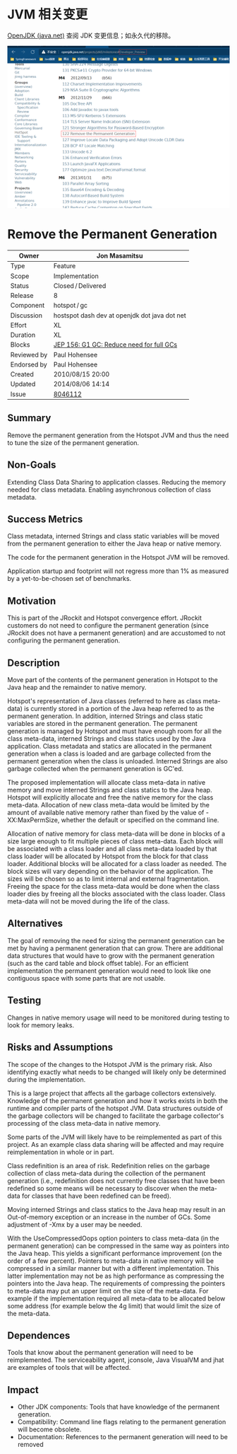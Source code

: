 # JVM 相关变更

[OpenJDK (java.net)](http://openjdk.java.net/) 查阅 JDK 变更信息；如永久代的移除。

<img src="jvm_image\image-20211103172035745.png">

# Remove the Permanent Generation

| Owner       | Jon Masamitsu                                                |
| ----------- | ------------------------------------------------------------ |
| Type        | Feature                                                      |
| Scope       | Implementation                                               |
| Status      | Closed / Delivered                                           |
| Release     | 8                                                            |
| Component   | hotspot / gc                                                 |
| Discussion  | hostspot dash dev at openjdk dot java dot net                |
| Effort      | XL                                                           |
| Duration    | XL                                                           |
| Blocks      | [JEP 156: G1 GC: Reduce need for full GCs](http://openjdk.java.net/jeps/156) |
| Reviewed by | Paul Hohensee                                                |
| Endorsed by | Paul Hohensee                                                |
| Created     | 2010/08/15 20:00                                             |
| Updated     | 2014/08/06 14:14                                             |
| Issue       | [8046112](https://bugs.openjdk.java.net/browse/JDK-8046112)  |

## Summary

Remove the permanent generation from the Hotspot JVM and thus the need to tune the size of the permanent generation.

## Non-Goals

Extending Class Data Sharing to application classes. Reducing the memory needed for class metadata. Enabling asynchronous collection of class metadata.

## Success Metrics

Class metadata, interned Strings and class static variables will be moved from the permanent generation to either the Java heap or native memory.

The code for the permanent generation in the Hotspot JVM will be removed.

Application startup and footprint will not regress more than 1% as measured by a yet-to-be-chosen set of benchmarks.

## Motivation

This is part of the JRockit and Hotspot convergence effort. JRockit customers do not need to configure the permanent generation (since JRockit does not have a permanent generation) and are accustomed to not configuring the permanent generation.

## Description

Move part of the contents of the permanent generation in Hotspot to the Java heap and the remainder to native memory.

Hotspot's representation of Java classes (referred to here as class meta-data) is currently stored in a portion of the Java heap referred to as the permanent generation. In addition, interned Strings and class static variables are stored in the permanent generation. The permanent generation is managed by Hotspot and must have enough room for all the class meta-data, interned Strings and class statics used by the Java application. Class metadata and statics are allocated in the permanent generation when a class is loaded and are garbage collected from the permanent generation when the class is unloaded. Interned Strings are also garbage collected when the permanent generation is GC'ed.

The proposed implementation will allocate class meta-data in native memory and move interned Strings and class statics to the Java heap. Hotspot will explicitly allocate and free the native memory for the class meta-data. Allocation of new class meta-data would be limited by the amount of available native memory rather than fixed by the value of -XX:MaxPermSize, whether the default or specified on the command line.

Allocation of native memory for class meta-data will be done in blocks of a size large enough to fit multiple pieces of class meta-data. Each block will be associated with a class loader and all class meta-data loaded by that class loader will be allocated by Hotspot from the block for that class loader. Additional blocks will be allocated for a class loader as needed. The block sizes will vary depending on the behavior of the application. The sizes will be chosen so as to limit internal and external fragmentation. Freeing the space for the class meta-data would be done when the class loader dies by freeing all the blocks associated with the class loader. Class meta-data will not be moved during the life of the class.

## Alternatives

The goal of removing the need for sizing the permanent generation can be met by having a permanent generation that can grow. There are additional data structures that would have to grow with the permanent generation (such as the card table and block offset table). For an efficient implementation the permanent generation would need to look like one contiguous space with some parts that are not usable.

## Testing

Changes in native memory usage will need to be monitored during testing to look for memory leaks.

## Risks and Assumptions

The scope of the changes to the Hotspot JVM is the primary risk. Also identifying exactly what needs to be changed will likely only be determined during the implementation.

This is a large project that affects all the garbage collectors extensively. Knowledge of the permanent generation and how it works exists in both the runtime and compiler parts of the hotspot JVM. Data structures outside of the garbage collectors will be changed to facilitate the garbage collector's processing of the class meta-data in native memory.

Some parts of the JVM will likely have to be reimplemented as part of this project. As an example class data sharing will be affected and may require reimplementation in whole or in part.

Class redefinition is an area of risk. Redefinition relies on the garbage collection of class meta-data during the collection of the permanent generation (i.e., redefinition does not currently free classes that have been redefined so some means will be necessary to discover when the meta-data for classes that have been redefined can be freed).

Moving interned Strings and class statics to the Java heap may result in an Out-of-memory exception or an increase in the number of GCs. Some adjustment of -Xmx by a user may be needed.

With the UseCompressedOops option pointers to class meta-data (in the permanent generation) can be compressed in the same way as pointers into the Java heap. This yields a significant performance improvement (on the order of a few percent). Pointers to meta-data in native memory will be compressed in a similar manner but with a different implementation. This latter implementation may not be as high performance as compressing the pointers into the Java heap. The requirements of compressing the pointers to meta-data may put an upper limit on the size of the meta-data. For example if the implementation required all meta-data to be allocated below some address (for example below the 4g limit) that would limit the size of the meta-data.

## Dependences

Tools that know about the permanent generation will need to be reimplemented. The serviceability agent, jconsole, Java VisualVM and jhat are examples of tools that will be affected.

## Impact

- Other JDK components: Tools that have knowledge of the permanent generation.
- Compatibility: Command line flags relating to the permanent generation will become obsolete.
- Documentation: References to the permanent generation will need to be removed